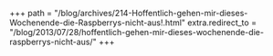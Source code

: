 +++
path = "/blog/archives/214-Hoffentlich-gehen-mir-dieses-Wochenende-die-Raspberrys-nicht-aus!.html"
extra.redirect_to = "/blog/2013/07/28/hoffentlich-gehen-mir-dieses-wochenende-die-raspberrys-nicht-aus/"
+++
